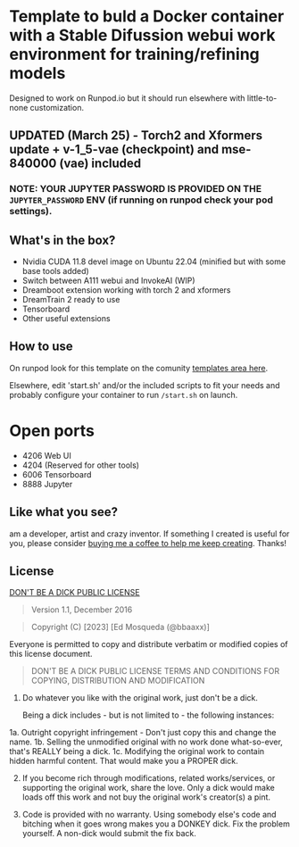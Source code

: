 # Template to buld a Docker container with a Stable Difussion webui work environment for training/refining models
Designed to work on Runpod.io but it should run elsewhere with little-to-none customization.

## UPDATED (March 25) - Torch2 and Xformers update + v-1_5-vae (checkpoint) and mse-840000 (vae) included

### NOTE: YOUR JUPYTER PASSWORD IS PROVIDED ON THE `JUPYTER_PASSWORD` ENV (if running on runpod check your pod settings).

## What's in the box?
- Nvidia CUDA 11.8 devel image on Ubuntu 22.04 (minified but with some base tools added)
- Switch between A111 webui and InvokeAI (WIP)
- Dreamboot extension working with torch 2 and xformers
- DreamTrain 2 ready to use
- Tensorboard
- Other useful extensions

## How to use
On runpod look for this template on the comunity [templates area here](https://www.runpod.io/console/templates).

Elsewhere, edit 'start.sh' and/or the included scripts to fit your needs and probably configure your container to run `/start.sh` on launch.

# Open ports
- 4206 Web UI
- 4204 (Reserved for other tools)
- 6006 Tensorboard
- 8888 Jupyter

## Like what you see?
 am a developer, artist and crazy inventor. If something I created is useful for you, please consider [buying me a coffee to help me keep creating](https://www.buymeacoffee.com/bbaaxx). Thanks!

## License
[DON'T BE A DICK PUBLIC LICENSE](https://dbad-license.org/)

> Version 1.1, December 2016

> Copyright (C) [2023] [Ed Mosqueda (@bbaaxx)]

Everyone is permitted to copy and distribute verbatim or modified
copies of this license document.

> DON'T BE A DICK PUBLIC LICENSE
> TERMS AND CONDITIONS FOR COPYING, DISTRIBUTION AND MODIFICATION

1. Do whatever you like with the original work, just don't be a dick.

   Being a dick includes - but is not limited to - the following instances:

 1a. Outright copyright infringement - Don't just copy this and change the name.
 1b. Selling the unmodified original with no work done what-so-ever, that's REALLY being a dick.
 1c. Modifying the original work to contain hidden harmful content. That would make you a PROPER dick.

2. If you become rich through modifications, related works/services, or supporting the original work,
share the love. Only a dick would make loads off this work and not buy the original work's
creator(s) a pint.

3. Code is provided with no warranty. Using somebody else's code and bitching when it goes wrong makes
you a DONKEY dick. Fix the problem yourself. A non-dick would submit the fix back.

